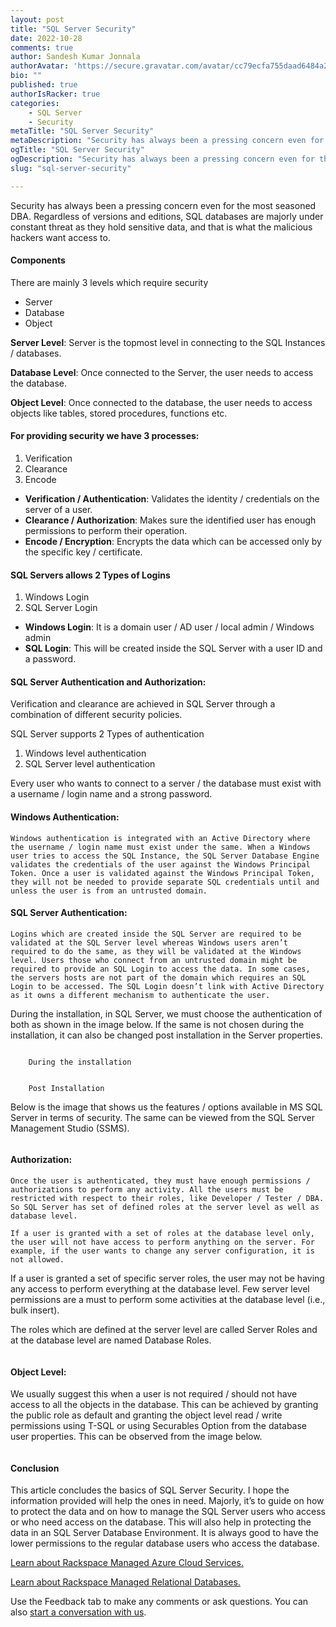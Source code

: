 ```yaml
---
layout: post
title: "SQL Server Security"
date: 2022-10-28
comments: true
author: Sandesh Kumar Jonnala
authorAvatar: 'https://secure.gravatar.com/avatar/cc79ecfa755daad6484a2763ca44890b'
bio: ""
published: true
authorIsRacker: true
categories:
    - SQL Server
    - Security
metaTitle: "SQL Server Security"
metaDescription: "Security has always been a pressing concern even for the most seasoned DBA. Regardless of versions and Editions, Majorly the SQL databases are constantly under threat as they hold sensitive data and that is where the malicious hackers want access to."
ogTitle: "SQL Server Security"
ogDescription: "Security has always been a pressing concern even for the most seasoned DBA. Regardless of versions and Editions, Majorly the SQL databases are constantly under threat as they hold sensitive data and that is where the malicious hackers want access to."
slug: "sql-server-security"

---
```

Security has always been a pressing concern even for the most seasoned DBA. Regardless of versions and editions,  SQL databases are majorly  under constant threat as they hold sensitive data, and that is what the malicious hackers want access to.

<!--more-->

#### Components
There are mainly 3 levels which require security 

- Server 
- Database 
- Object 

**Server Level**: Server is the topmost level in connecting to the SQL Instances / databases.


**Database Level**: Once connected to the Server, the user needs to access the database.


**Object Level**: Once connected to the database, the user needs to access objects like tables, stored procedures, functions etc.

#### For providing security we have 3 processes:
1.	Verification
2.	Clearance
3.	Encode


- **Verification / Authentication**: Validates the identity / credentials on the server of a user.
- **Clearance / Authorization**: Makes sure the identified user has enough permissions to perform their operation.
- **Encode / Encryption**: Encrypts the data which can be accessed only by the specific key / certificate.


#### SQL Servers allows 2 Types of Logins
1.	Windows Login 
2.	SQL Server Login
- **Windows Login**: It is a domain user / AD user / local admin / Windows admin
- **SQL Login**: This will be created inside the SQL Server with a user ID and a password.

#### SQL Server Authentication and Authorization:

Verification and clearance are achieved in SQL Server through a combination of different security policies.

SQL Server supports 2 Types of authentication
1.	Windows level authentication
2.	SQL Server level authentication

Every user who wants to connect to a server / the database must exist with a username / login name and a strong password.

#### Windows Authentication:
	Windows authentication is integrated with an Active Directory where the username / login name must exist under the same. When a Windows user tries to access the SQL Instance, the SQL Server Database Engine validates the credentials of the user against the Windows Principal Token. Once a user is validated against the Windows Principal Token, they will not be needed to provide separate SQL credentials until and unless the user is from an untrusted domain.

#### SQL Server Authentication:
	Logins which are created inside the SQL Server are required to be validated at the SQL Server level whereas Windows users aren’t required to do the same, as they will be validated at the Windows level. Users those who connect from an untrusted domain might be required to provide an SQL Login to access the data. In some cases, the servers hosts are not part of the domain which requires an SQL Login to be accessed. The SQL Login doesn’t link with Active Directory as it owns a different mechanism to authenticate the user.

During the installation, in SQL Server, we must choose the authentication of both as shown in the image below. If the same is not chosen during the installation, it can also be changed post installation in the Server properties.

<img src=Picture1.png title="" alt="">

        During the installation

<img src=Picture2.png title="" alt="">

        Post Installation

Below is the image that shows us the features / options available in MS SQL Server in terms of security. The same can be viewed from the SQL Server Management Studio (SSMS).

  <img src=Picturex.png title="" alt="">

#### Authorization: 

	Once the user is authenticated, they must have enough permissions / authorizations to perform any activity. All the users must be restricted with respect to their roles, like Developer / Tester / DBA.  So SQL Server has set of defined roles at the server level as well as database level.

	If a user is granted with a set of roles at the database level only, the user will not have access to perform anything on the server. For example, if the user wants to change any server configuration, it is not allowed. 
	
  If a user is granted a set of specific server roles, the user may not be having any access to perform everything at the database level. Few server level permissions are a must to perform some activities at the database level (i.e., bulk insert). 


The roles which are defined at the server level are called Server Roles and at the database level are named Database Roles.

<img src=Picturey.png title="" alt="">


#### Object Level:

We usually suggest this when a user is not required / should not have access to all the objects in the database. This can be achieved by granting the public role as default and granting the object level read / write permissions using T-SQL or using Securables Option from the database user properties. This can be observed from the image below.

<img src=Picture5.png title="" alt="">

#### Conclusion

This article concludes the basics of SQL Server Security. I hope the information provided will help the ones in need. Majorly, it’s to guide on how to protect the data and on how to manage the SQL Server users who access or who need access on the database. This will also help in protecting the data in an SQL Server Database Environment. It is always good to have the lower permissions to the regular database users who access the database.






































<a class="cta purple" id="cta" href="https://www.rackspace.com/cloud/azure">Learn about Rackspace Managed Azure Cloud Services.</a>

<a class="cta purple" id="cta" href="https://www.rackspace.com/data/managed-sql"> Learn about Rackspace Managed Relational Databases.</a>


Use the Feedback tab to make any comments or ask questions. You can also
[start a conversation with us](https://www.rackspace.com/contact).
